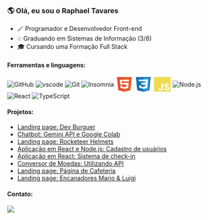 ### 🌎 Olá, eu sou o Raphael Tavares

- 🪄 Programador e Desenvolvedor Front-end
- 💡 Graduando em Sistemas de Informação (3/8)
- 🎓 Cursando uma Formação Full Stack

#### Ferramentas e linguagens:

<div>
  <img align="center" alt="GitHub" height="35" width="40" src="https://cdn.simpleicons.org/github/000000/ffffff">
  <img align="center" alt="vscode" height="35" width="40" src="https://cdn.jsdelivr.net/gh/devicons/devicon@latest/icons/vscode/vscode-original.svg"/>
  <img align="center" alt="Git" height="35" width="40" src="https://cdn.jsdelivr.net/gh/devicons/devicon@latest/icons/git/git-original.svg">
  <img align="center" alt="Insomnia" height="35" width="40" src="https://cdn.jsdelivr.net/gh/devicons/devicon@latest/icons/insomnia/insomnia-original.svg">
  <img align="center" alt="HTML" height="35" width="40" src="https://raw.githubusercontent.com/devicons/devicon/master/icons/html5/html5-original.svg">
  <img align="center" alt="CSS" height="35" width="40" src="https://raw.githubusercontent.com/devicons/devicon/master/icons/css3/css3-original.svg">
  <img align="center" alt="JavaScript" height="35" width="40" src="https://raw.githubusercontent.com/devicons/devicon/master/icons/javascript/javascript-plain.svg">
  <img align="center" alt="Node.js" height="35" width="40" src="https://cdn.jsdelivr.net/gh/devicons/devicon@latest/icons/nodejs/nodejs-original.svg">
  <img align="center" alt="React" height="35" width="40" src="https://cdn.jsdelivr.net/gh/devicons/devicon@latest/icons/react/react-original.svg">
  <img align="center" alt="TypeScript" height="35" width="40" src="https://cdn.jsdelivr.net/gh/devicons/devicon@latest/icons/tailwindcss/tailwindcss-original.svg">
</div>

#### Projetos:

- [Landing page: Dev Burguer](https://github.com/phaelstavares/DevBurguer)
- [Chatbot: Gemini API e Google Colab](https://github.com/phaelstavares/imersaoIA-chatbot)
- [Landing page: Rocketeer Helmets](https://phaelstavares.github.io/RocketeerHelmets/)
- [Aplicação em React e Node.js: Cadastro de usuários](https://github.com/phaelstavares/projeto-Cadastro)
- [Aplicação em React: Sistema de check-in](https://github.com/phaelstavares/projeto-check-in)
- [Conversor de Moedas: Utilizando API](https://phaelstavares.github.io/projeto-ConversorDeMoedas/)
- [Landing page: Página de Cafeteria](https://phaelstavares.github.io/Cafena-Cafeteria/)
- [Landing page: Encanadores Mario & Luigi](https://phaelstavares.github.io/projeto-MarioLuigiEncanadores/)

#### Contato:

<a href="https://www.linkedin.com/in/phaelstavares/" target="_blank"><img src="https://img.shields.io/badge/-LinkedIn-%230077B5?style=for-the-badge&logo=linkedin&logoColor=white" target="_blank"></a>
